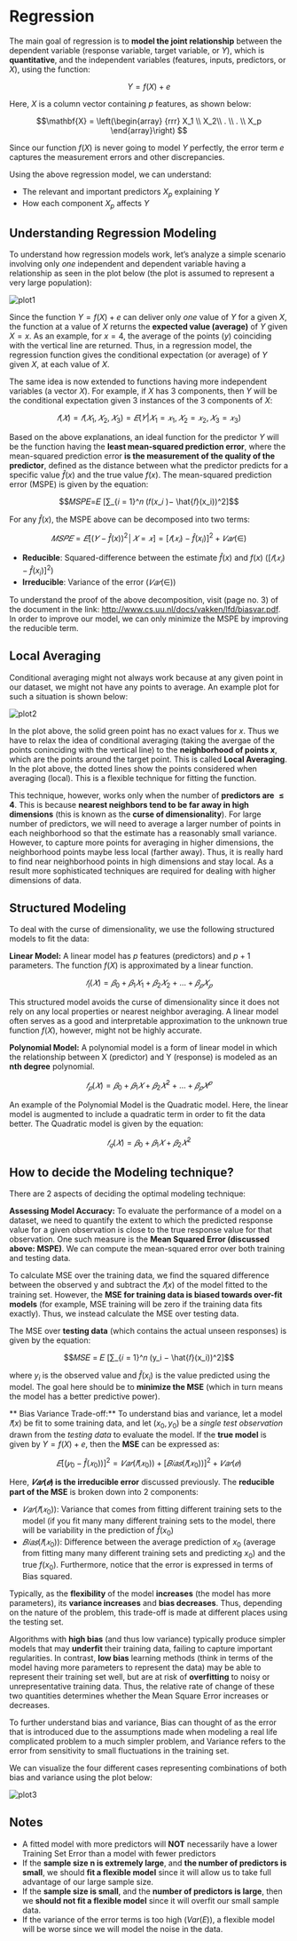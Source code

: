 # Regression

The main goal of regression is to **model the joint relationship** between the dependent variable (response variable, target variable, or $Y$), which is **quantitative**, and the independent variables (features, inputs, predictors, or $X$), using the function:

$$Y = f(X) + e$$
                                               
Here, $X$ is a column vector containing $p$ features, as shown below:

$$\mathbf{X} = \left(\begin{array}
{rrr}
X_1 \\
X_2\\
. \\
. \\
X_p
\end{array}\right)
$$


Since our function $f(X)$ is never going to model $Y$ perfectly, the error term $e$ captures the measurement errors and other discrepancies.

Using the above regression model, we can understand:
* The relevant and important predictors $X_p$ explaining $Y$
* How each component $X_p$ affects $Y$


## Understanding Regression Modeling

To understand how regression models work, let’s analyze a simple scenario involving only *one* independent and dependent variable having a relationship as seen in the plot below (the plot is assumed to represent a very large population):

![plot1](./data/image_1.png)

Since the function $Y = f(X) + e$ can deliver only *one* value of $Y$ for a given $X$, the function at a value of $X$ returns the **expected value (average)** of $Y$ given $X = x$. As an example, for $x = 4$, the average of the points ($y$) coinciding with the vertical line are returned. Thus, in a regression model, the regression function gives the conditional expectation (or average) of $Y$ given $X$, at each value of $X$. 

The same idea is now extended to functions having more independent variables (a vector $X$). For example, if $X$ has 3 components, then $Y$ will be the conditional expectation given 3 instances of the 3 components of $X$:

$$𝑓(𝑋)=𝑓(𝑋_1,𝑋_2,𝑋_3 )=𝐸(𝑌 | 𝑋_1 = 𝑥_1,𝑋_2 = 𝑥_2,𝑋_3 = 𝑥_3)$$

Based on the above explanations, an ideal function for the predictor $Y$ will be the function having the **least mean-squared prediction error**, where the mean-squared prediction error **is the measurement of the quality of the predictor**, defined as the distance between what the predictor predicts for a specific value $\hat{f}(x)$ and the true value $f(x)$. The mean-squared prediction error (MSPE) is given by the equation:

$$𝑀𝑆𝑃𝐸=𝐸 [∑_{𝑖 = 1}^𝑛 (𝑓(𝑥_𝑖 )− \hat{𝑓}(x_i))^2]$$

For any $\hat{f}(x)$, the MSPE above can be decomposed into two terms: 

$$𝑀𝑆𝑃𝐸=𝐸[(𝑌− \hat{f}(x))^2│ 𝑋=𝑥]=[𝑓(𝑥_𝑖 ) − \hat{f}(x_i)]^2 + 𝑉𝑎𝑟(∈)$$

* **Reducible**: Squared-difference between the estimate $\hat{f}(x)$ and $f(x)$ ($[𝑓(𝑥_𝑖 ) − \hat{f}(x_i)]^2$)
* **Irreducible**: Variance of the error ($𝑉𝑎𝑟(∈)$)

To understand the proof of the above decomposition, visit (page no. 3) of the document in the link: http://www.cs.uu.nl/docs/vakken/lfd/biasvar.pdf. In order to improve our model, we can only minimize the MSPE by improving the reducible term.


## Local Averaging

Conditional averaging might not always work because at any given point in our dataset, we might not have any points to average. An example plot for such a situation is shown below:

![plot2](./data/image_2.png)

In the plot above, the solid green point has no exact values for $x$. Thus we have to relax the idea of conditional averaging  (taking the avergae of the points coninciding with the vertical line) to the **neighborhood of points $x$**, which are the points around the target point. This is called **Local Averaging**. In the plot above, the dotted lines show the points considered when averaging (local). This is a flexible technique for fitting the function.

This technique, however, works only when the number of **predictors are $\le 4$**. This is because **nearest neighbors tend to be far away in high dimensions** (this is known as the **curse of dimensionality**). For large number of predictors, we will need to average a larger number of points in each neighborhood so that the estimate has a reasonably small variance.  However, to capture more points for averaging in higher dimensions, the neighborhood points maybe less local (farther away). Thus, it is really hard to find near neighborhood points in high dimensions and stay local. As a result more sophisticated techniques are required for dealing with higher dimensions of data. 

## Structured Modeling

To deal with the curse of dimensionality, we use the following structured models to fit the data:

**Linear Model:** A linear model has $p$ features (predictors) and $p+1$ parameters. The function $f(X)$ is approximated by a linear function. 

$$𝑓_l(𝑋)= 𝛽_0 + 𝛽_1 𝑋_1 + 𝛽_2 𝑋_2+ … + 𝛽_𝑝 𝑋_𝑝$$

This structured model avoids the curse of dimensionality since it does not rely on any local properties or nearest neighbor averaging. A linear model often serves as a good and interpretable approximation to the unknown true function $f(X)$, however, might not be highly accurate.

**Polynomial Model:** A polynomial model is a form of linear model in which the relationship between X (predictor) and Y (response) is modeled as an **nth degree** polynomial. 

$$𝑓_𝑝(𝑋) = 𝛽_0 + 𝛽_1 𝑋 + 𝛽_2 𝑋^2  + … +𝛽_𝑝 𝑋^𝑝 $$

An example of the Polynomial Model is the Quadratic model. Here, the linear model is augmented to include a quadratic term in order to fit the data better. The Quadratic model is given by the equation:

$$𝑓_𝑞(𝑋) = 𝛽_0 + 𝛽_1 𝑋 + 𝛽_2 𝑋^2$$


## How to decide the Modeling technique?

There are 2 aspects of deciding the optimal modeling technique:

**Assessing Model Accuracy:** To evaluate the performance of a model on a dataset, we need to quantify the extent to which the predicted response value for a given observation is close to the true response value for that observation. One such measure is the **Mean Squared Error (discussed above: MSPE)**. We can compute the mean-squared error over both training and testing data. 

To calculate MSE over the training data, we find the squared difference between the observed y and subtract the $\hat{𝑓}(x)$ of the model fitted to the training set. However, the **MSE for training data is biased towards over-fit models** (for example, MSE training will be zero if the training data fits exactly). Thus, we instead calculate the MSE over testing data.

The MSE over **testing data** (which contains the actual unseen responses) is given by the equation: 

$$𝑀𝑆𝐸 = 𝐸 [∑_{𝑖 = 1}^𝑛 (y_i − \hat{𝑓}(x_i))^2]$$

where $y_i$ is the observed value and $\hat{f}(x_i)$ is the value predicted using the model. The goal here should be to **minimize the MSE** (which in turn means the model has a better predictive power).

** Bias Variance Trade-off:** To understand bias and variance, let a model $\hat{𝑓}(x)$ be fit to some training data, and let $(x_0,y_0)$ be a *single test observation* drawn from the *testing data* to evaluate the model. If the **true model** is given by $Y = f(X) + e$, then the **MSE** can be expressed as:

$$𝐸[(𝑦_0 − \hat{f}(𝑥_0))]^2 = 𝑉𝑎𝑟(\hat{𝑓}(𝑥_0))+ [𝐵𝑖𝑎𝑠(\hat{𝑓}(𝑥_0))]^2 + 𝑉𝑎𝑟(𝑒)$$

Here, **$𝑉𝑎𝑟(𝑒)$ is the irreducible error** discussed previously. The **reducible part of the MSE** is broken down into 2 components:
* $𝑉𝑎𝑟(\hat{𝑓}(𝑥_0))$:  Variance that comes from fitting different training sets to the model (if you fit many many different training sets to the model, there will be variability in the prediction of $\hat{f}(x_0)$
* $𝐵𝑖𝑎𝑠(\hat{𝑓}(𝑥_0))$: Difference between the average prediction of $x_0$ (average from fitting many many different training sets and predicting $x_0$) and the true $f(x_0)$. Furthermore, notice that the error is expressed in terms of Bias squared.

Typically, as the **flexibility** of the model **increases** (the model has more parameters), its **variance increases** and **bias decreases**. Thus, depending on the nature of the problem, this trade-off is made at different places using the testing set.

Algorithms with **high bias** (and thus low variance) typically produce simpler models that may **underfit** their training data, failing to capture important regularities. In contrast, **low bias** learning methods (think in terms of the model having more parameters to represent the data) may be able to represent their training set well, but are at risk of **overfitting** to noisy or unrepresentative training data. Thus, the relative rate of change of these two quantities determines whether the Mean Square Error increases or decreases. 

To further understand bias and variance, Bias can thought of as the error that is introduced due to the assumptions made when modeling a real life complicated problem to a much simpler problem, and Variance refers to the error from sensitivity to small fluctuations in the training set.

We can visualize the four different cases representing combinations of both bias and variance using the plot below:

![plot3](./data/image_3.png)


## Notes

* A fitted model with more predictors will **NOT** necessarily have a lower Training Set Error than a model with fewer predictors
* If the **sample size n is extremely large**, and **the number of predictors is small**, we should **fit a flexible model** since it will allow us to take full advantage of our large sample size.
* If the **sample size is small**, and the **number of predictors is large**, then we **should not fit a flexible model** since it will overfit our small sample data.
* If the variance of the error terms is too high ($Var(E)$), a flexible model will be worse since we will model the noise in the data.